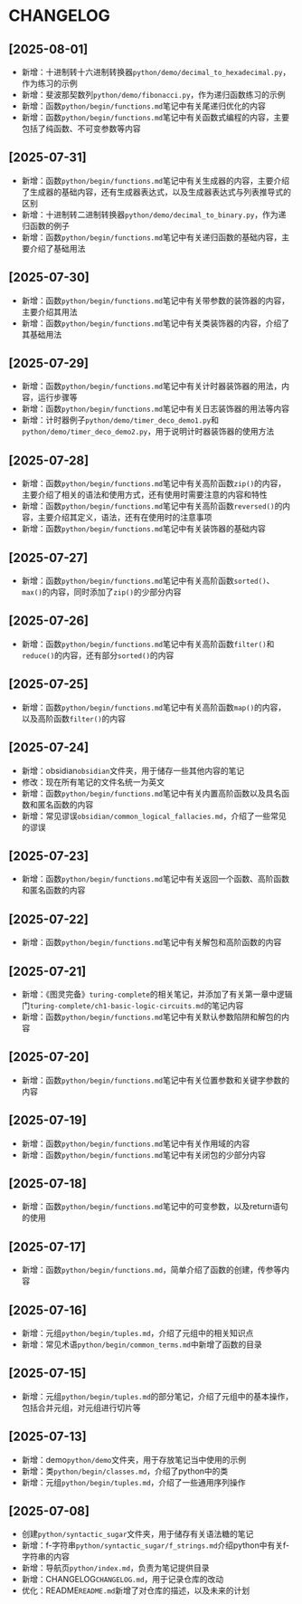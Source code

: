 # CHANGELOG

## [2025-08-01]
- 新增：十进制转十六进制转换器`python/demo/decimal_to_hexadecimal.py`，作为练习的示例
- 新增：斐波那契数列`python/demo/fibonacci.py`，作为递归函数练习的示例
- 新增：函数`python/begin/functions.md`笔记中有关尾递归优化的内容
- 新增：函数`python/begin/functions.md`笔记中有关函数式编程的内容，主要包括了纯函数、不可变参数等内容

## [2025-07-31]
- 新增：函数`python/begin/functions.md`笔记中有关生成器的内容，主要介绍了生成器的基础内容，还有生成器表达式，以及生成器表达式与列表推导式的区别
- 新增：十进制转二进制转换器`python/demo/decimal_to_binary.py`，作为递归函数的例子
- 新增：函数`python/begin/functions.md`笔记中有关递归函数的基础内容，主要介绍了基础用法

## [2025-07-30]
- 新增：函数`python/begin/functions.md`笔记中有关带参数的装饰器的内容，主要介绍其用法
- 新增：函数`python/begin/functions.md`笔记中有关类装饰器的内容，介绍了其基础用法

## [2025-07-29]
- 新增：函数`python/begin/functions.md`笔记中有关计时器装饰器的用法，内容，运行步骤等
- 新增：函数`python/begin/functions.md`笔记中有关日志装饰器的用法等内容
- 新增：计时器例子`python/demo/timer_deco_demo1.py`和`python/demo/timer_deco_demo2.py`，用于说明计时器装饰器的使用方法

## [2025-07-28]
- 新增：函数`python/begin/functions.md`笔记中有关高阶函数`zip()`的内容，主要介绍了相关的语法和使用方式，还有使用时需要注意的内容和特性
- 新增：函数`python/begin/functions.md`笔记中有关高阶函数`reversed()`的内容，主要介绍其定义，语法，还有在使用时的注意事项
- 新增：函数`python/begin/functions.md`笔记中有关装饰器的基础内容

## [2025-07-27]
- 新增：函数`python/begin/functions.md`笔记中有关高阶函数`sorted()`、`max()`的内容，同时添加了`zip()`的少部分内容

## [2025-07-26]
- 新增：函数`python/begin/functions.md`笔记中有关高阶函数`filter()`和`reduce()`的内容，还有部分`sorted()`的内容

## [2025-07-25]
- 新增：函数`python/begin/functions.md`笔记中有关高阶函数`map()`的内容，以及高阶函数`filter()`的内容

## [2025-07-24]
- 新增：obsidian`obsidian`文件夹，用于储存一些其他内容的笔记
- 修改：现在所有笔记的文件名统一为英文
- 新增：函数`python/begin/functions.md`笔记中有关内置高阶函数以及具名函数和匿名函数的内容
- 新增：常见谬误`obsidian/common_logical_fallacies.md`，介绍了一些常见的谬误
  
## [2025-07-23]
- 新增：函数`python/begin/functions.md`笔记中有关返回一个函数、高阶函数和匿名函数的内容

## [2025-07-22]
- 新增：函数`python/begin/functions.md`笔记中有关解包和高阶函数的内容

## [2025-07-21]
- 新增：《图灵完备》`turing-complete`的相关笔记，并添加了有关第一章中逻辑门`turing-complete/ch1-basic-logic-circuits.md`的笔记内容
- 新增：函数`python/begin/functions.md`笔记中有关默认参数陷阱和解包的内容

## [2025-07-20]
- 新增：函数`python/begin/functions.md`笔记中有关位置参数和关键字参数的内容

## [2025-07-19]
- 新增：函数`python/begin/functions.md`笔记中有关作用域的内容
- 新增：函数`python/begin/functions.md`笔记中有关闭包的少部分内容

## [2025-07-18]
- 新增：函数`python/begin/functions.md`笔记中的可变参数，以及return语句的使用

## [2025-07-17]
- 新增：函数`python/begin/functions.md`，简单介绍了函数的创建，传参等内容

## [2025-07-16]
- 新增：元组`python/begin/tuples.md`，介绍了元组中的相关知识点
- 新增：常见术语`python/begin/common_terms.md`中新增了函数的目录

## [2025-07-15]
- 新增：元组`python/begin/tuples.md`的部分笔记，介绍了元组中的基本操作，包括合并元组，对元组进行切片等

## [2025-07-13]
- 新增：demo`python/demo`文件夹，用于存放笔记当中使用的示例
- 新增：类`python/begin/classes.md`，介绍了python中的类
- 新增：元组`python/begin/tuples.md`，介绍了一些通用序列操作

## [2025-07-08]
- 创建`python/syntactic_sugar`文件夹，用于储存有关语法糖的笔记
- 新增：f-字符串`python/syntactic_sugar/f_strings.md`介绍python中有关f-字符串的内容
- 新增：导航页`python/index.md`，负责为笔记提供目录
- 新增：CHANGELOG`CHANGELOG.md`，用于记录仓库的改动
- 优化：README`README.md`新增了对仓库的描述，以及未来的计划
